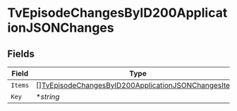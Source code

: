 # TvEpisodeChangesByID200ApplicationJSONChanges


## Fields

| Field                                                                                                                                 | Type                                                                                                                                  | Required                                                                                                                              | Description                                                                                                                           | Example                                                                                                                               |
| ------------------------------------------------------------------------------------------------------------------------------------- | ------------------------------------------------------------------------------------------------------------------------------------- | ------------------------------------------------------------------------------------------------------------------------------------- | ------------------------------------------------------------------------------------------------------------------------------------- | ------------------------------------------------------------------------------------------------------------------------------------- |
| `Items`                                                                                                                               | [][TvEpisodeChangesByID200ApplicationJSONChangesItems](../../models/operations/tvepisodechangesbyid200applicationjsonchangesitems.md) | :heavy_minus_sign:                                                                                                                    | N/A                                                                                                                                   |                                                                                                                                       |
| `Key`                                                                                                                                 | **string*                                                                                                                             | :heavy_minus_sign:                                                                                                                    | N/A                                                                                                                                   | production_code                                                                                                                       |